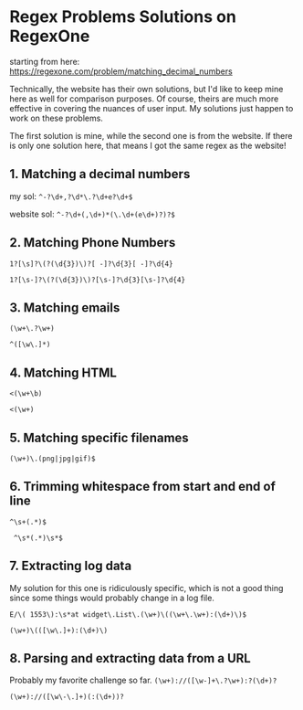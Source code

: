 # Regex Problems Solutions on RegexOne
starting from here:
https://regexone.com/problem/matching_decimal_numbers

Technically, the website has their own solutions, but I'd like to keep mine here as well for comparison purposes. Of course, theirs are much more effective in covering the nuances of user input. My solutions just happen to work on these problems.

The first solution is mine, while the second one is from the website. If there is only one solution here, that means I got the same regex as the website! 

## 1. Matching a decimal numbers

 my sol: ```^-?\d+,?\d*\.?\d+e?\d+$```

website sol: ```^-?\d+(,\d+)*(\.\d+(e\d+)?)?$```

## 2. Matching Phone Numbers
```1?[\s]?\(?(\d{3})\)?[ -]?\d{3}[ -]?\d{4}```

```1?[\s-]?\(?(\d{3})\)?[\s-]?\d{3}[\s-]?\d{4}```

## 3. Matching emails
```(\w+\.?\w+)```

```^([\w\.]*)```

## 4. Matching HTML
```<(\w+\b)```

```<(\w+)```

## 5. Matching specific filenames
```(\w+)\.(png|jpg|gif)$```

## 6. Trimming whitespace from start and end of line
```^\s+(.*)$```

``` ^\s*(.*)\s*$```

## 7. Extracting log data
My solution for this one is ridiculously specific, which is not a good thing since some things would probably change in a log file.

```E/\( 1553\):\s*at widget\.List\.(\w+)\((\w+\.\w+):(\d+)\)$```

```(\w+)\(([\w\.]+):(\d+)\)```

## 8. Parsing and extracting data from a URL
Probably my favorite challenge so far.
```(\w+)://([\w-]+\.?\w+):?(\d+)?```

```(\w+)://([\w\-\.]+)(:(\d+))?```
